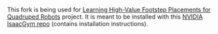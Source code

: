 This fork is being used for [Learning High-Value Footstep Placements for Quadruped Robots](https://www.jeremiahcoholich.com/publication/quadruped_footsteps/) project. It is meant to be installed with this [NVIDIA IsaacGym repo](https://github.com/jmcoholich/isaacgym) (contains installation instructions).

